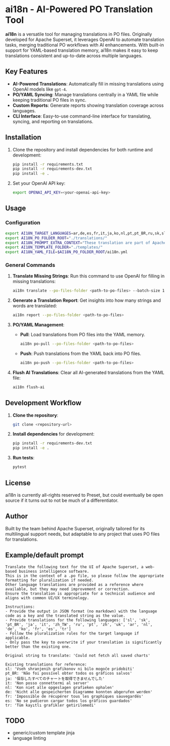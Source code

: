 
# ai18n - AI-Powered PO Translation Tool

**ai18n** is a versatile tool for managing translations in PO files. Originally developed for Apache Superset, it leverages OpenAI to automate translation tasks, merging traditional PO workflows with AI enhancements. With built-in support for YAML-based translation memory, ai18n makes it easy to keep translations consistent and up-to-date across multiple languages.

## Key Features

- **AI-Powered Translations**: Automatically fill in missing translations using OpenAI models like `gpt-4`.
- **PO/YAML Syncing**: Manage translations centrally in a YAML file while keeping traditional PO files in sync.
- **Custom Reports**: Generate reports showing translation coverage across languages.
- **CLI Interface**: Easy-to-use command-line interface for translating, syncing, and reporting on translations.

## Installation

1. Clone the repository and install dependencies for both runtime and development:

    ```bash
    pip install -r requirements.txt
    pip install -r requirements-dev.txt
    pip install -e .
    ```

2. Set your OpenAI API key:

    ```bash
    export OPENAI_API_KEY=<your-openai-api-key>
    ```

## Usage

### Configuration
```bash
export AI18N_TARGET_LANGUAGES=ar,de,es,fr,it,ja,ko,nl,pt,pt_BR,ru,sk,sl,tr,uk,zh,zh_TW
export AI18N_PO_FOLDER_ROOT="./translations/"
export AI18N_PROMPT_EXTRA_CONTEXT="These translation are part of Apache Superset, a Business Intelligence data exploration, visualization and dashboard open source application"
export AI18N_TEMPLATE_FOLDER="./templates/"
export AI18N_YAML_FILE=$AI18N_PO_FOLDER_ROOT/ai18n.yml
```

### General Commands

1. **Translate Missing Strings**:
    Run this command to use OpenAI for filling in missing translations:

    ```bash
    ai18n translate --po-files-folder <path-to-po-files> --batch-size 10 --temperature 0.5
    ```

2. **Generate a Translation Report**:
    Get insights into how many strings and words are translated:

    ```bash
    ai18n report --po-files-folder <path-to-po-files>
    ```

3. **PO/YAML Management**:
    - **Pull**: Load translations from PO files into the YAML memory.

      ```bash
      ai18n po-pull --po-files-folder <path-to-po-files>
      ```

    - **Push**: Push translations from the YAML back into PO files.

      ```bash
      ai18n po-push --po-files-folder <path-to-po-files>
      ```

4. **Flush AI Translations**:
    Clear all AI-generated translations from the YAML file:

    ```bash
    ai18n flush-ai
    ```

## Development Workflow

1. **Clone the repository**:

    ```bash
    git clone <repository-url>
    ```

2. **Install dependencies** for development:

    ```bash
    pip install -r requirements-dev.txt
    pip install -e .
    ```

3. **Run tests**:

    ```bash
    pytest
    ```

## License

ai18n is currently all-rights reserved to Preset, but could eventually be open source if it
turns out to not be much of a differentiator.

## Author

Built by the team behind Apache Superset, originally tailored for its multilingual support needs, but adaptable to any project that uses PO files for translations.


## Example/default prompt
```
Translate the following text for the UI of Apache Superset, a web-based business intelligence software.
This is in the context of a .po file, so please follow the appropriate formatting for pluralization if needed.
Other language translations are provided as a reference where available, but they may need improvement or correction.
Ensure the translation is appropriate for a technical audience and aligns with common UI/UX terminology.

Instructions:
- Provide the output in JSON format (no markdown) with the language code as a key and the translated string as the value.
- Provide translations for the following languages: ['sl', 'sk', 'pt_BR', 'ja', 'it', 'zh_TW', 'ru', 'pt', 'zh', 'uk', 'ar', 'nl', 'de', 'ko', 'fr', 'es', 'tr']
- Follow the pluralization rules for the target language if applicable.
- Only pass the key to overwrite if your translation is significantly better than the existing one.

Original string to translate: 'Could not fetch all saved charts'

Existing translations for reference:
sl: 'Vseh shranjenih grafikonov ni bilo mogoče pridobiti'
pt_BR: 'Não foi possível obter todos os gráficos salvos'
ja: '保存したすべてのチャートを取得できませんでした'
it: 'Non posso connettermi al server'
nl: 'Kon niet alle opgeslagen grafieken ophalen'
de: 'Nicht alle gespeicherten Diagramme konnten abgerufen werden'
fr: 'Impossible de récupérer tous les graphiques sauvegardés'
es: 'No se pudieron cargar todos los gráficos guardados'
tr: 'Tüm kayıtlı grafikler getirilemedi'
```

## TODO
- generic/custom template jinja
- language linting
